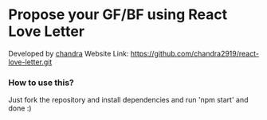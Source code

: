 # Propose your GF/BF using React Love Letter

Developed by [chandra](https://instagram.com/niihaaarrrr)
Website Link: https://github.com/chandra2919/react-love-letter.git

### How to use this?
Just fork the repository and install dependencies and run 'npm start' and done :)

